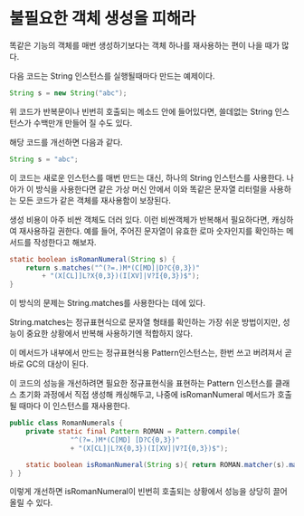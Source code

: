 # 불필요한 객체 생성을 피해라

똑같은 기능의 객체를 매번 생성하기보다는 객체 하나를 재사용하는 편이 나을 때가 많다.

다음 코드는 String 인스턴스를 실행될때마다 만드는 예제이다.

```java
String s = new String("abc");
```

위 코드가 반복문이나 빈번히 호출되는 메소드 안에 들어있다면, 쓸데없는 String 인스턴스가 수백만개 만들어 질 수도 있다.

해당 코드를 개선하면 다음과 같다.

```java
String s = "abc";
```

이 코드는 새로운 인스턴스를 매번 만드는 대신, 하나의 String 인스턴스를 사용한다.
나아가 이 방식을 사용한다면 같은 가상 머신 안에서 이와 똑같은 문자열 리터럴을 사용하는 모든 코드가 같은 객체를 재사용함이 보장된다.

생성 비용이 아주 비싼 객체도 더러 있다.
이런 비싼객체가 반복해서 필요하다면, 캐싱하여 재사용하길 권한다.
예를 들어, 주어진 문자열이 유효한 로마 숫자인지를 확인하는 메서드를 작성한다고 해보자.

```java
static boolean isRomanNumeral(String s) {
    return s.matches("^(?=.)M*(C[MD]|D?C{0,3})"
        + "(X[CL]]L?X{0,3})(I[XV]|V?I{0,3})$");
}
```
이 방식의 문제는 String.matches를 사용한다는 데에 있다. 

String.matches는 정규표현식으로 문자열 형태를 확인하는 가장 쉬운 방법이지만, 성능이 중요한 상황에서 반복해 사용하기엔 적합하지 않다.

이 메서드가 내부에서 만드는 정규표현식용 Pattern인스턴스는, 한번 쓰고 버려져서 곧바로 GC의 대상이 된다.

이 코드의 성능을 개선하려면 필요한 정규표현식을 표현하는 Pattern 인스턴스를 클래스 초기화 과정에서 직접 생성해 캐싱해두고, 나중에 isRomanNumeral 메서드가 호출될 때마다 이 인스턴스를 재사용한다.

```java
public class RomanNumerals {
    private static final Pattern ROMAN = Pattern.compile(
               "^(?=.)M*(C[MD] [D?C{0,3})"
               + "(X[CL]|L?X{0,3})(I[XV]|V?I{0,3})$");

    static boolean isRomanNumeral(String s){ return ROMAN.matcher(s).matches();
} }
```
이렇게 개선하면 isRomanNumeral이 빈번히 호출되는 상황에서 성능을 상당히 끌어올릴 수 있다.